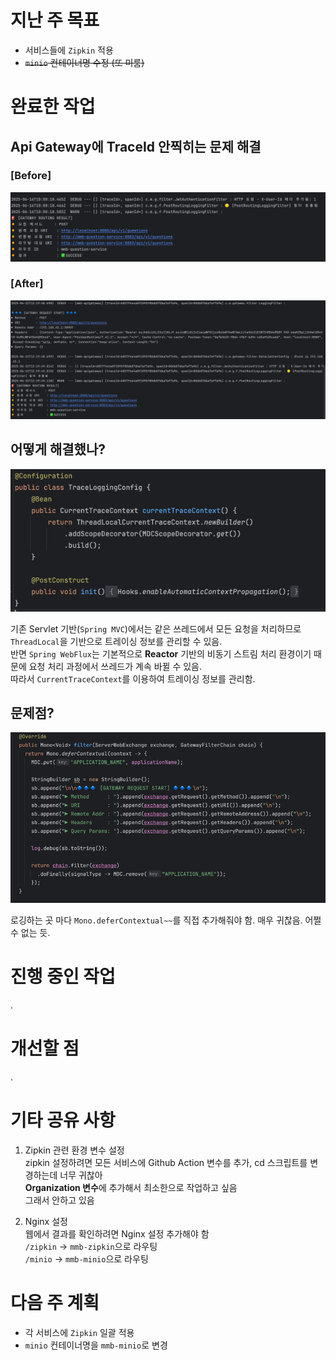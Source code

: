 # 지난 주 목표

- 서비스들에 `Zipkin` 적용
- ~~`minio` 컨테이너명 수정 (또 미룸)~~

# 완료한 작업

## Api Gateway에 TraceId 안찍히는 문제 해결

### [Before]

![zipkin_webflux.png](../../9_images/zipkin_webflux.png)

### [After]

![zipkin_webflux2.png](../../9_images/zipkin_webflux2.png)

## 어떻게 해결했나?

![trace_logging.png](../../9_images/trace_logging.png)

기존 Servlet 기반(`Spring MVC`)에서는 같은 쓰레드에서 모든 요청을 처리하므로 `ThreadLocal`을 기반으로 트레이싱 정보를 관리할 수 있음.  
반면 `Spring WebFlux`는 기본적으로 **Reactor** 기반의 비동기 스트림 처리 환경이기 때문에 요청 처리 과정에서 쓰레드가 계속 바뀔 수 있음.  
따라서 `CurrentTraceContext`를 이용하여 트레이싱 정보를 관리함.

## 문제점?

![logging_filter.png](../../9_images/logging_filter.png)

로깅하는 곳 마다 `Mono.deferContextual~~`를 직접 추가해줘야 함. 매우 귀찮음. 어쩔 수 없는 듯.

# 진행 중인 작업

.

# 개선할 점

.

# 기타 공유 사항

1. Zipkin 관련 환경 변수 설정  
   zipkin 설정하려면 모든 서비스에 Github Action 변수를 추가, cd 스크립트를 변경하는데 너무 귀찮아  
   **Organization 변수**에 추가해서 최소한으로 작업하고 싶음  
   그래서 안하고 있음

2. Nginx 설정  
   웹에서 결과를 확인하려면 Nginx 설정 추가해야 함  
   `/zipkin` -> `mmb-zipkin`으로 라우팅  
   `/minio` -> `mmb-minio`으로 라우팅

# 다음 주 계획

- 각 서비스에 `Zipkin` 일괄 적용
- `minio` 컨테이너명을 `mmb-minio`로 변경
